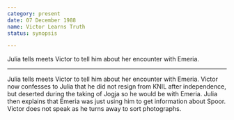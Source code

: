 ```yaml
---
category: present
date: 07 December 1988
name: Victor Learns Truth
status: synopsis

---
```

Julia tells meets Victor to tell him about her encounter with Emeria.

------

Julia tells meets Victor to tell him about her
encounter with Emeria. Victor now confesses to Julia that he did not
resign from KNIL after independence, but deserted during the taking of
Jogja so he would be with Emeria. Julia then explains that Emeria was
just using him to get information about Spoor. Victor does not speak as
he turns away to sort photographs.
